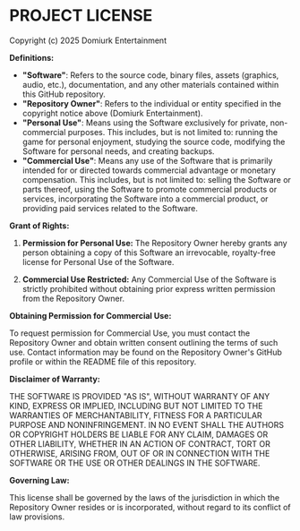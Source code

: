# PROJECT LICENSE

Copyright (c) 2025 Domiurk Entertainment

**Definitions:**

*   **"Software"**: Refers to the source code, binary files, assets (graphics, audio, etc.), documentation, and any other materials contained within this GitHub repository.
*   **"Repository Owner"**: Refers to the individual or entity specified in the copyright notice above (Domiurk Entertainment).
*   **"Personal Use"**: Means using the Software exclusively for private, non-commercial purposes. This includes, but is not limited to: running the game for personal enjoyment, studying the source code, modifying the Software for personal needs, and creating backups.
*   **"Commercial Use"**: Means any use of the Software that is primarily intended for or directed towards commercial advantage or monetary compensation. This includes, but is not limited to: selling the Software or parts thereof, using the Software to promote commercial products or services, incorporating the Software into a commercial product, or providing paid services related to the Software.

**Grant of Rights:**

1.  **Permission for Personal Use:** The Repository Owner hereby grants any person obtaining a copy of this Software an irrevocable, royalty-free license for Personal Use of the Software.

2.  **Commercial Use Restricted:** Any Commercial Use of the Software is strictly prohibited without obtaining prior express written permission from the Repository Owner.

**Obtaining Permission for Commercial Use:**

To request permission for Commercial Use, you must contact the Repository Owner and obtain written consent outlining the terms of such use. Contact information may be found on the Repository Owner's GitHub profile or within the README file of this repository.

**Disclaimer of Warranty:**

THE SOFTWARE IS PROVIDED "AS IS", WITHOUT WARRANTY OF ANY KIND, EXPRESS OR IMPLIED, INCLUDING BUT NOT LIMITED TO THE WARRANTIES OF MERCHANTABILITY, FITNESS FOR A PARTICULAR PURPOSE AND NONINFRINGEMENT. IN NO EVENT SHALL THE AUTHORS OR COPYRIGHT HOLDERS BE LIABLE FOR ANY CLAIM, DAMAGES OR OTHER LIABILITY, WHETHER IN AN ACTION OF CONTRACT, TORT OR OTHERWISE, ARISING FROM, OUT OF OR IN CONNECTION WITH THE SOFTWARE OR THE USE OR OTHER DEALINGS IN THE SOFTWARE.

**Governing Law:**

This license shall be governed by the laws of the jurisdiction in which the Repository Owner resides or is incorporated, without regard to its conflict of law provisions.
